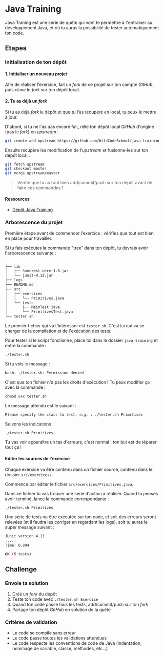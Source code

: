 # Java Training

Java Traning est une série de quête qui vont te permettre à t'entrainer au développement Java, et où tu auras la possibilité de tester automatiquement ton code.

## Etapes

### Initialisation de ton dépôt

#### 1. Initialiser un nouveau projet

Afin de réaliser l'exercice, fait un *fork* de ce projet sur ton compte *GitHub*, puis *clone* le *fork* sur ton dépôt local.

#### 2. Tu as déjà un *fork*

Si tu as déjà *fork* le dépôt et que tu l'as récupéré en local, tu peux le mettre à jour.

D'abord, si tu ne l'as pas encore fait, relie ton dépôt local *GitHub* d'origine (pas le *fork*) en *upstream* :
```bash
git remote add upstream https://github.com/WildCodeSchool/java-training.git
```

Ensuite récupère les modification de l'*upstream* et fusionne-les sur ton dépôt local :
```bash
git fetch upstream
git checkout master
git merge upstream/master
```

> Vérifie que tu as tout bien add/commit/push sur ton dépôt avant de faire ces commandes !

#### Ressources

* [Dépôt Java Training](https://github.com/WildCodeSchool/java-training/)

### Arborescence du projet

Première étape avant de commencer l'exercice : vérifies que tout est bien en place pour travailler.

Si tu fais exécutes la commande "tree" dans ton dépôt, tu devrais avoir l'arborescence suivante :

``` bash
.
├── lib
│   ├── hamcrest-core-1.3.jar
│   └── junit-4.12.jar
├── logs
├── README.md
├── src
│   ├── exercices
│   │   └── Primitives.java
│   └── tests
│       ├── MainTest.java
│       └── PrimitivesTest.java
└── tester.sh

```

Le premier fichier qui va t'intéresser est `tester.sh`. C'est lui qui va se charger de la compilation et de l'exécution des tests.

Pour tester si le script fonctionne, place toi dans le dossier `java-training` et entre la commande :

``` bash
./tester.sh
```
Si tu vois le message :
```bash
bash: ./tester.sh: Permission denied
```
C'est que ton fichier n'a pas les droits d'exécution ! Tu peux modifier ça avec la commande :

```bash
chmod u+x tester.sh 
```

Le message attendu est le suivant :
```bash
Please specify the class to test, e.g. : ./tester.sh Primitives
```

Suivons les indications :
```bash
./tester.sh Primitives
```

Tu vas voir apparaître un tas d'erreurs, c'est normal : ton but est de réparer tout ça !

#### Editer les sources de l'exercice

Chaque exercice va être contenu dans un fichier source, contenu dans le dossier `src/exercices/`.

Commence par éditer le fichier `src/exercices/Primitives.java`.

Dans ce fichier tu vas trouver une série d'action à réaliser. Quand tu penses avoir terminé, lance la commande correspondante :
```bash
./tester.sh Primitives
```

Une série de tests va être exécutée sur ton code, et soit des erreurs seront relevées (et il faudra les corriger en regardant les logs), soit tu auras le super message suivant :
```bash
JUnit version 4.12
.....
Time: 0.004

OK (5 tests)

```


## Challenge

### Envoie ta solution

1. Créé un *fork* du dépôt 
1. Teste ton code avec `./tester.sh Exercice`
2. Quand ton code passe tous les tests, add/commit/push sur ton *fork*
3. Partage ton dépôt *GitHub* en solution de la quête

### Critères de validation

* Le code se compile sans erreur
* Le code passe toutes les validations attendues
* Le code respecte les conventions de code de Java (indentation, nommage de variable, classe, méthodes, etc...)